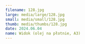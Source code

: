 ```yaml
---
filename: 128.jpg
large: media/large/128.jpg
small: media/small/128.jpg
thumb: media/thumbs/128.jpg
date: 2024.06.04
name: Widok (olej na płotnie, A3)
---
```

